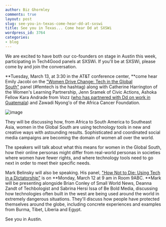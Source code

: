 ```yaml
---
author: Biz Ghormley
comments: true
layout: post
slug: see-you-in-texas-come-hear-dd-at-sxswi
title: See you in Texas... Come hear Dd at SXSWi
wordpress_id: 3764
categories:
- blog
---
```


We are excited to have both our co-founders on stage in Austin this week, participating in Tech4Good panels at SXSWi. If you'll be at SXSWi, please come by and join the conversation.

**Tuesday, March 13, at 3:30 in the AT&T conference center, **come hear Emily Jacobi on the ["Women Drive Change: Tech in the Global South"]( http://schedule.sxsw.com/2012/events/event_IAP11566) panel (#femtech is the hashtag) along with Catherine Harrington of the Women's Learning Partnership, Jenn Sramek of Civic Actions, Ashoka Fellow Kara Andrade from Vozz ([who has partnered with Dd on work in Guatemala](http://digital-democracy.org/2011/10/11/elections-in-guatemala/)) and Zawadi Nyong'o of the Africa Cancer Foundation.


![image](http://farm8.staticflickr.com/7051/6965496693_233564e18c_o.jpg)


They will be discussing how, from Africa to South America to Southeast Asia, women in the Global South are using technology tools in new and creative ways with astounding results. Sophisticated and coordinated social media campaigns are becoming the domain of women all over the world.

The speakers will talk about what this means for women in the Global South, how their online personas might differ from real-world personas in societies where women have fewer rights, and where technology tools need to go next in order to meet their specific needs.

Mark Belinsky will also be speaking. His panel, ["How Not to Die: Using Tech in a Dictatorship"](http://schedule.sxsw.com/2012/events/event_IAP9062) is on **Monday, March 12 at 9 am in Room 9ABC. **Mark will be presenting alongside Brian Conley of Small World News, Deanna Zandt of Techbologist and Sabrina Hersi Issa of Be Bold Media, discussing how technologies often built in the west are being used around the world in extremely dangerous situations. They'll discuss how people have protected themselves around the globe, including concrete experiences and examples from Burma, Tibet, Liberia and Egypt.

See you in Austin.

